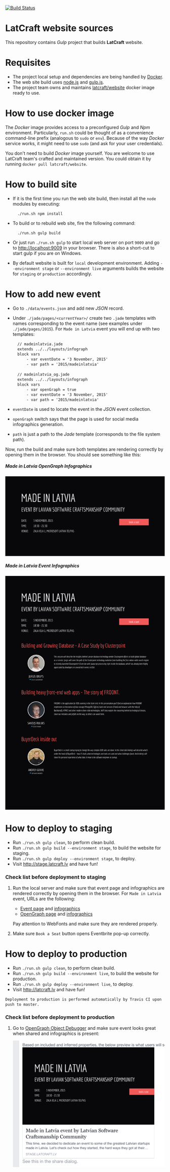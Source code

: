 [![Build Status](https://travis-ci.org/latcraft/website.svg?branch=master)](https://travis-ci.org/latcraft/website)

# LatCraft website sources

This repository contains *Gulp* project that builds **LatCraft** website.

# Requisites

- The project local setup and dependencies are being handled by [Docker](https://www.docker.com/).
- The web site build uses [node.js](https://nodejs.org/) and [gulp.js](http://gulpjs.com/).
- The project team owns and maintains [latcraft/website](https://hub.docker.com/r/latcraft/website/) docker image ready to use.

# How to use docker image

The *Docker* image provides access to a preconfigured *Gulp* and *Npm*
environment. Particularly, `run.sh` could be thought of as a convenience command-line prefix (analogous to `sudo` or `env`). Because of the way *Docker* service works, it might need to use `sudo` (and ask for your user credentials).

You don't need to build *Docker* image yourself. You are welcome to use LatCraft team's
crafted and maintained version. You could obtain it by running `docker pull latcraft/website`.

# How to build site

- If it is the first time you run the web site build, then install all the `node` modules by executing: 

        ./run.sh npm install
 
- To build or to rebuild web site, fire the following command:
 
        ./run.sh gulp build

- Or just run `./run.sh gulp` to start local web server on port `9009` and go to
  <http://localhost:9009> in your browser. There is also a short-cut to start
  gulp if you are on Windows.

- By default website is built for `local` development environment. Adding `--environment stage` or `--environment live` arguments builds the website for `staging` or `production` accordingly.

# How to add new event

- Go to `./data/events.json` and add new *JSON* record.
- Under `./jade/pages/<currentYear>/` create two `.jade` templates with names
  corresponding to the event name (see examples under `./jade/pages/2015`). 
  For `Made in Latvia` event you will end up with two templates:

		// madeinlatvia.jade
		extends ../../layouts/infograph
		block vars
			- var eventDate = '3 November, 2015'
			- var path = '2015/madeinlatvia'

		// madeinlatvia_og.jade
		extends ../../layouts/infograph
		block vars
			- var openGraph = true
			- var eventDate = '3 November, 2015'
			- var path = '2015/madeinlatvia'

- `eventDate` is used to locate the event in the *JSON* event collection.
- `openGraph` switch says that the page is used for social media infographics generation.
- `path` is just a path to the *Jade* template (corresponds to the file system path).

Now, run the build and make sure both templates are rendering correctly by
opening them in the browser. You should see something like this:

##### Made in Latvia OpenGraph Infographics

![Made in Latvia OpenGraph Infographics](README/madeinlatvia_og-shot.png)

##### Made in Latvia Event Infographics

![Made in Latvia Event Infographics](README/madeinlatvia-shot.png)

# How to deploy to staging

- Run `./run.sh gulp clean`, to perform clean build.
- Run `./run.sh gulp build --environment stage`, to build the website for staging.
- Run `./run.sh gulp deploy --environment stage`, to deploy.
- Visit <http://stage.latcraft.lv> and have fun!

### Check list before deployment to staging

1. Run the local server and make sure that event page and infographics are
   rendered correctly by opening them in the browser. For `Made in Latvia`
   event, URLs are the following:

    - [Event page](localhost:9009/2015/madeinlatvia.html) and
      [infographics](localhost:9009/img/2015/madeinlatvia-shot.png)
    - [OpenGraph page](localhost:9009/2015/madeinlatvia_og.html) and
      [infographics](localhost:9009/img/2015/madeinlatvia_og-shot.png)
    
    Pay attention to WebFonts and make sure they are rendered properly.

2. Make sure `Book a Seat` button opens Eventbrite pop-up correctly.

# How to deploy to production

- Run `./run.sh gulp clean`, to perform clean build.
- Run `./run.sh gulp build --environment live`, to build the website for production.
- Run `./run.sh gulp deploy --environment live`, to deploy.
- Visit <http://latcraft.lv> and have fun!

```
Deployment to production is performed automatically by Travis CI upon push to master.
```

### Check list before deployment to production

1. Go to [OpenGraph Object
   Debugger](https://developers.facebook.com/tools/debug/og/object/) and make
   sure event looks great when shared and infographics is present:

    ![FaceBook Share](README/share.png)

